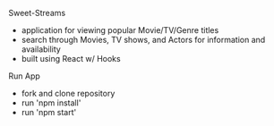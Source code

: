 Sweet-Streams

- application for viewing popular Movie/TV/Genre titles
- search through Movies, TV shows, and Actors for information and availability
- built using React w/ Hooks

Run App

- fork and clone repository
- run 'npm install'
- run 'npm start'
